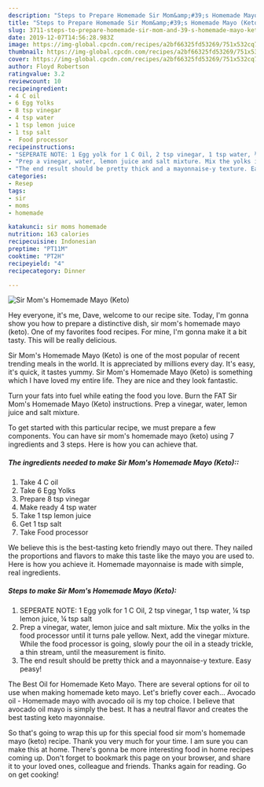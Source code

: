 ```yaml
---
description: "Steps to Prepare Homemade Sir Mom&amp;#39;s Homemade Mayo (Keto)"
title: "Steps to Prepare Homemade Sir Mom&amp;#39;s Homemade Mayo (Keto)"
slug: 3711-steps-to-prepare-homemade-sir-mom-and-39-s-homemade-mayo-keto
date: 2019-12-07T14:56:28.983Z
image: https://img-global.cpcdn.com/recipes/a2bf66325fd53269/751x532cq70/sir-moms-homemade-mayo-keto-recipe-main-photo.jpg
thumbnail: https://img-global.cpcdn.com/recipes/a2bf66325fd53269/751x532cq70/sir-moms-homemade-mayo-keto-recipe-main-photo.jpg
cover: https://img-global.cpcdn.com/recipes/a2bf66325fd53269/751x532cq70/sir-moms-homemade-mayo-keto-recipe-main-photo.jpg
author: Floyd Robertson
ratingvalue: 3.2
reviewcount: 10
recipeingredient:
- 4 C oil
- 6 Egg Yolks
- 8 tsp vinegar
- 4 tsp water
- 1 tsp lemon juice
- 1 tsp salt
-  Food processor
recipeinstructions:
- "SEPERATE NOTE: 1 Egg yolk for 1 C Oil, 2 tsp vinegar, 1 tsp water, ¼ tsp lemon juice, ¼ tsp salt"
- "Prep a vinegar, water, lemon juice and salt mixture. Mix the yolks in the food processor until it turns pale yellow. Next, add the vinegar mixture. While the food processor is going, slowly pour the oil in a steady trickle, a thin stream, until the measurement is finito."
- "The end result should be pretty thick and a mayonnaise-y texture. Easy peasy!"
categories:
- Resep
tags:
- sir
- moms
- homemade

katakunci: sir moms homemade
nutrition: 163 calories
recipecuisine: Indonesian
preptime: "PT11M"
cooktime: "PT2H"
recipeyield: "4"
recipecategory: Dinner

---
```



![Sir Mom&#39;s Homemade Mayo (Keto)](https://img-global.cpcdn.com/recipes/a2bf66325fd53269/751x532cq70/sir-moms-homemade-mayo-keto-recipe-main-photo.jpg)

Hey everyone, it's me, Dave, welcome to our recipe site. Today, I'm gonna show you how to prepare a distinctive dish, sir mom&#39;s homemade mayo (keto). One of my favorites food recipes. For mine, I'm gonna make it a bit tasty. This will be really delicious.

Sir Mom&#39;s Homemade Mayo (Keto) is one of the most popular of recent trending meals in the world. It is appreciated by millions every day. It's easy, it's quick, it tastes yummy. Sir Mom&#39;s Homemade Mayo (Keto) is something which I have loved my entire life. They are nice and they look fantastic.

Turn your fats into fuel while eating the food you love. Burn the FAT Sir Mom&#39;s Homemade Mayo (Keto) instructions. Prep a vinegar, water, lemon juice and salt mixture.


To get started with this particular recipe, we must prepare a few components. You can have sir mom&#39;s homemade mayo (keto) using 7 ingredients and 3 steps. Here is how you can achieve that.

##### The ingredients needed to make Sir Mom&#39;s Homemade Mayo (Keto)::

1. Take 4 C oil
1. Take 6 Egg Yolks
1. Prepare 8 tsp vinegar
1. Make ready 4 tsp water
1. Take 1 tsp lemon juice
1. Get 1 tsp salt
1. Take  Food processor


We believe this is the best-tasting keto friendly mayo out there. They nailed the proportions and flavors to make this taste like the mayo you are used to. Here is how you achieve it. Homemade mayonnaise is made with simple, real ingredients. 

##### Steps to make Sir Mom&#39;s Homemade Mayo (Keto):

1. SEPERATE NOTE: 1 Egg yolk for 1 C Oil, 2 tsp vinegar, 1 tsp water, ¼ tsp lemon juice, ¼ tsp salt
1. Prep a vinegar, water, lemon juice and salt mixture. Mix the yolks in the food processor until it turns pale yellow. Next, add the vinegar mixture. While the food processor is going, slowly pour the oil in a steady trickle, a thin stream, until the measurement is finito.
1. The end result should be pretty thick and a mayonnaise-y texture. Easy peasy!


The Best Oil for Homemade Keto Mayo. There are several options for oil to use when making homemade keto mayo. Let&#39;s briefly cover each… Avocado oil - Homemade mayo with avocado oil is my top choice. I believe that avocado oil mayo is simply the best. It has a neutral flavor and creates the best tasting keto mayonnaise. 

So that's going to wrap this up for this special food sir mom&#39;s homemade mayo (keto) recipe. Thank you very much for your time. I am sure you can make this at home. There's gonna be more interesting food in home recipes coming up. Don't forget to bookmark this page on your browser, and share it to your loved ones, colleague and friends. Thanks again for reading. Go on get cooking!
